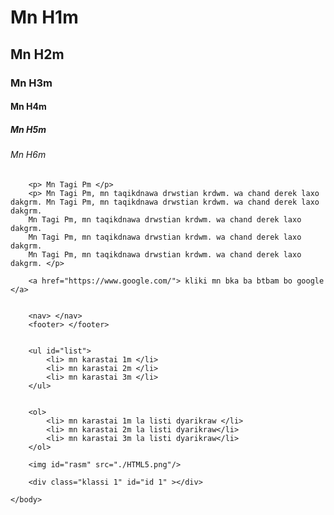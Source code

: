 <!DOCTYPE html>
<html lang="en">
	<head>
		<meta charset="UTF-8">
		<meta name="viewport" content= "width=device-width, initial-scale=1.0">
		<link rel="stylesheet" href="./style.css">
		<title>WEBSITE 1</title>
	</head>
	<body>
		<h1>Mn H1m</h1>
		<h2 class="qabara" >Mn H2m</h2>
		<h3 class="qabara">Mn H3m</h3>
		<h4>Mn H4m</h4>
		<h5 id="h5">Mn H5m</h5>
		<h6 class="qabara">Mn H6m</h6>


		<p> Mn Tagi Pm </p>
		<p> Mn Tagi Pm, mn taqikdnawa drwstian krdwm. wa chand derek laxo dakgrm. Mn Tagi Pm, mn taqikdnawa drwstian krdwm. wa chand derek laxo dakgrm.
		Mn Tagi Pm, mn taqikdnawa drwstian krdwm. wa chand derek laxo dakgrm.
		Mn Tagi Pm, mn taqikdnawa drwstian krdwm. wa chand derek laxo dakgrm.
		Mn Tagi Pm, mn taqikdnawa drwstian krdwm. wa chand derek laxo dakgrm. </p>

		<a href="https://www.google.com/"> kliki mn bka ba btbam bo google </a>


		<nav> </nav>
		<footer> </footer>


		<ul id="list">
			<li> mn karastai 1m </li>
			<li> mn karastai 2m </li>
			<li> mn karastai 3m </li>
		</ul>


		<ol>
			<li> mn karastai 1m la listi dyarikraw </li>
			<li> mn karastai 2m la listi dyarikraw</li>
			<li> mn karastai 3m la listi dyarikraw</li>
		</ol>

		<img id="rasm" src="./HTML5.png"/>

		<div class="klassi 1" id="id 1" ></div>

	</body>
</html>

